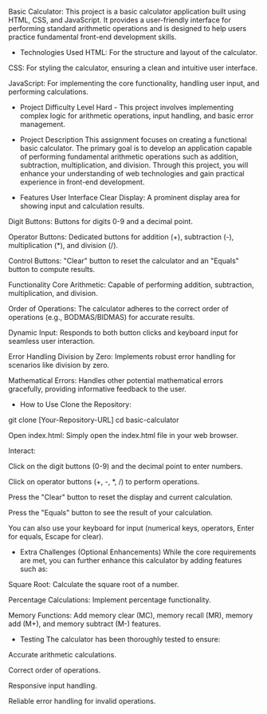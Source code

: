 Basic Calculator:
This project is a basic calculator application built using HTML, CSS, and JavaScript. It provides a user-friendly interface for performing standard arithmetic operations and is designed to help users practice fundamental front-end development skills.

* Technologies Used
HTML: For the structure and layout of the calculator.

CSS: For styling the calculator, ensuring a clean and intuitive user interface.

JavaScript: For implementing the core functionality, handling user input, and performing calculations.

* Project Difficulty Level
Hard - This project involves implementing complex logic for arithmetic operations, input handling, and basic error management.

* Project Description
This assignment focuses on creating a functional basic calculator. The primary goal is to develop an application capable of performing fundamental arithmetic operations such as addition, subtraction, multiplication, and division. Through this project, you will enhance your understanding of web technologies and gain practical experience in front-end development.

* Features
User Interface
Clear Display: A prominent display area for showing input and calculation results.

Digit Buttons: Buttons for digits 0-9 and a decimal point.

Operator Buttons: Dedicated buttons for addition (+), subtraction (-), multiplication (*), and division (/).

Control Buttons: "Clear" button to reset the calculator and an "Equals" button to compute results.

Functionality
Core Arithmetic: Capable of performing addition, subtraction, multiplication, and division.

Order of Operations: The calculator adheres to the correct order of operations (e.g., BODMAS/BIDMAS) for accurate results.

Dynamic Input: Responds to both button clicks and keyboard input for seamless user interaction.

Error Handling
Division by Zero: Implements robust error handling for scenarios like division by zero.

Mathematical Errors: Handles other potential mathematical errors gracefully, providing informative feedback to the user.

* How to Use
Clone the Repository:

git clone [Your-Repository-URL]
cd basic-calculator

Open index.html: Simply open the index.html file in your web browser.

Interact:

Click on the digit buttons (0-9) and the decimal point to enter numbers.

Click on operator buttons (+, -, *, /) to perform operations.

Press the "Clear" button to reset the display and current calculation.

Press the "Equals" button to see the result of your calculation.

You can also use your keyboard for input (numerical keys, operators, Enter for equals, Escape for clear).

* Extra Challenges (Optional Enhancements)
While the core requirements are met, you can further enhance this calculator by adding features such as:

Square Root: Calculate the square root of a number.

Percentage Calculations: Implement percentage functionality.

Memory Functions: Add memory clear (MC), memory recall (MR), memory add (M+), and memory subtract (M-) features.

* Testing
The calculator has been thoroughly tested to ensure:

Accurate arithmetic calculations.

Correct order of operations.

Responsive input handling.

Reliable error handling for invalid operations.
